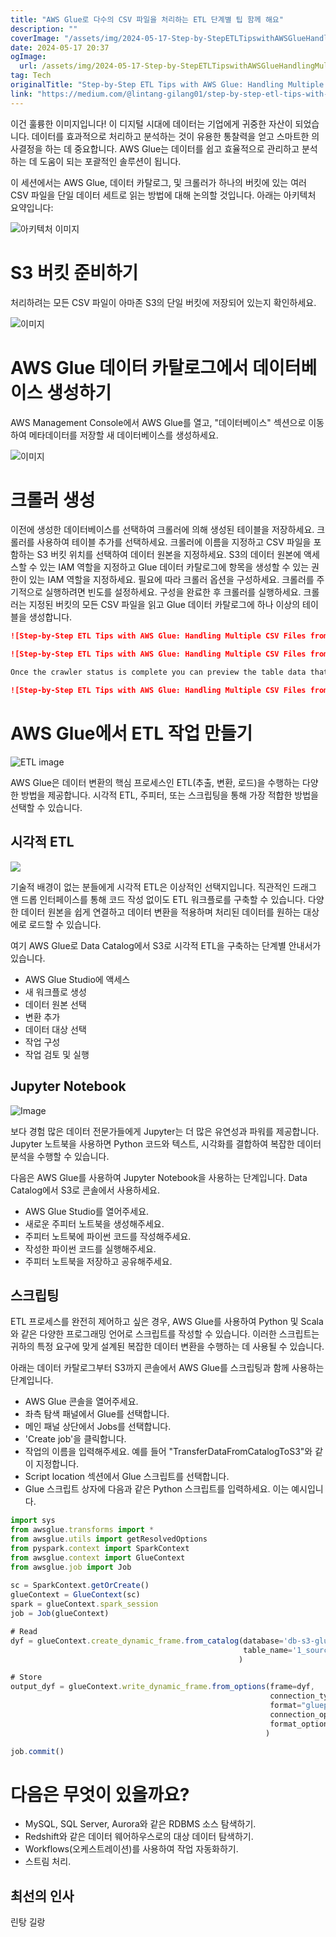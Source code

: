 ```yaml
---
title: "AWS Glue로 다수의 CSV 파일을 처리하는 ETL 단계별 팁 함께 해요"
description: ""
coverImage: "/assets/img/2024-05-17-Step-by-StepETLTipswithAWSGlueHandlingMultipleCSVFilesfromS3_0.png"
date: 2024-05-17 20:37
ogImage: 
  url: /assets/img/2024-05-17-Step-by-StepETLTipswithAWSGlueHandlingMultipleCSVFilesfromS3_0.png
tag: Tech
originalTitle: "Step-by-Step ETL Tips with AWS Glue: Handling Multiple CSV Files from S3"
link: "https://medium.com/@lintang-gilang01/step-by-step-etl-tips-with-aws-glue-handling-multiple-csv-files-from-s3-75e69e0a55ca"
---
```



이건 훌륭한 이미지입니다! 이 디지털 시대에 데이터는 기업에게 귀중한 자산이 되었습니다. 데이터를 효과적으로 처리하고 분석하는 것이 유용한 통찰력을 얻고 스마트한 의사결정을 하는 데 중요합니다. AWS Glue는 데이터를 쉽고 효율적으로 관리하고 분석하는 데 도움이 되는 포괄적인 솔루션이 됩니다.

이 세션에서는 AWS Glue, 데이터 카탈로그, 및 크롤러가 하나의 버킷에 있는 여러 CSV 파일을 단일 데이터 세트로 읽는 방법에 대해 논의할 것입니다. 아래는 아키텍처 요약입니다:

![아키텍처 이미지](/assets/img/2024-05-17-Step-by-StepETLTipswithAWSGlueHandlingMultipleCSVFilesfromS3_1.png)

<div class="content-ad"></div>

# S3 버킷 준비하기

처리하려는 모든 CSV 파일이 아마존 S3의 단일 버킷에 저장되어 있는지 확인하세요.

![이미지](/assets/img/2024-05-17-Step-by-StepETLTipswithAWSGlueHandlingMultipleCSVFilesfromS3_2.png)

# AWS Glue 데이터 카탈로그에서 데이터베이스 생성하기

<div class="content-ad"></div>

AWS Management Console에서 AWS Glue를 열고, "데이터베이스" 섹션으로 이동하여 메타데이터를 저장할 새 데이터베이스를 생성하세요.

![이미지](/assets/img/2024-05-17-Step-by-StepETLTipswithAWSGlueHandlingMultipleCSVFilesfromS3_3.png)

# 크롤러 생성

이전에 생성한 데이터베이스를 선택하여 크롤러에 의해 생성된 테이블을 저장하세요. 크롤러를 사용하여 테이블 추가를 선택하세요. 크롤러에 이름을 지정하고 CSV 파일을 포함하는 S3 버킷 위치를 선택하여 데이터 원본을 지정하세요. S3의 데이터 원본에 액세스할 수 있는 IAM 역할을 지정하고 Glue 데이터 카탈로그에 항목을 생성할 수 있는 권한이 있는 IAM 역할을 지정하세요. 필요에 따라 크롤러 옵션을 구성하세요. 크롤러를 주기적으로 실행하려면 빈도를 설정하세요. 구성을 완료한 후 크롤러를 실행하세요. 크롤러는 지정된 버킷의 모든 CSV 파일을 읽고 Glue 데이터 카탈로그에 하나 이상의 테이블을 생성합니다.

<div class="content-ad"></div>

```markdown
![Step-by-Step ETL Tips with AWS Glue: Handling Multiple CSV Files from S3](/assets/img/2024-05-17-Step-by-StepETLTipswithAWSGlueHandlingMultipleCSVFilesfromS3_4.png)

![Step-by-Step ETL Tips with AWS Glue: Handling Multiple CSV Files from S3](/assets/img/2024-05-17-Step-by-StepETLTipswithAWSGlueHandlingMultipleCSVFilesfromS3_5.png)

Once the crawler status is complete you can preview the table data that has been created using Athena

![Step-by-Step ETL Tips with AWS Glue: Handling Multiple CSV Files from S3](/assets/img/2024-05-17-Step-by-StepETLTipswithAWSGlueHandlingMultipleCSVFilesfromS3_6.png)
```

<div class="content-ad"></div>

# AWS Glue에서 ETL 작업 만들기

![ETL image](/assets/img/2024-05-17-Step-by-StepETLTipswithAWSGlueHandlingMultipleCSVFilesfromS3_7.png)

AWS Glue은 데이터 변환의 핵심 프로세스인 ETL(추출, 변환, 로드)을 수행하는 다양한 방법을 제공합니다. 시각적 ETL, 주피터, 또는 스크립팅을 통해 가장 적합한 방법을 선택할 수 있습니다.

## 시각적 ETL

<div class="content-ad"></div>

<img src="/assets/img/2024-05-17-Step-by-StepETLTipswithAWSGlueHandlingMultipleCSVFilesfromS3_8.png" />

기술적 배경이 없는 분들에게 시각적 ETL은 이상적인 선택지입니다. 직관적인 드래그 앤 드롭 인터페이스를 통해 코드 작성 없이도 ETL 워크플로를 구축할 수 있습니다. 다양한 데이터 원본을 쉽게 연결하고 데이터 변환을 적용하며 처리된 데이터를 원하는 대상에로 로드할 수 있습니다.

여기 AWS Glue로 Data Catalog에서 S3로 시각적 ETL을 구축하는 단계별 안내서가 있습니다.

- AWS Glue Studio에 액세스
- 새 워크플로 생성
- 데이터 원본 선택
- 변환 추가
- 데이터 대상 선택
- 작업 구성
- 작업 검토 및 실행

<div class="content-ad"></div>

## Jupyter Notebook

![Image](/assets/img/2024-05-17-Step-by-StepETLTipswithAWSGlueHandlingMultipleCSVFilesfromS3_9.png)

보다 경험 많은 데이터 전문가들에게 Jupyter는 더 많은 유연성과 파워를 제공합니다. Jupyter 노트북을 사용하면 Python 코드와 텍스트, 시각화를 결합하여 복잡한 데이터 분석을 수행할 수 있습니다.

다음은 AWS Glue를 사용하여 Jupyter Notebook을 사용하는 단계입니다. Data Catalog에서 S3로 콘솔에서 사용하세요.

<div class="content-ad"></div>

- AWS Glue Studio를 열어주세요.
- 새로운 주피터 노트북을 생성해주세요.
- 주피터 노트북에 파이썬 코드를 작성해주세요.
- 작성한 파이썬 코드를 실행해주세요.
- 주피터 노트북을 저장하고 공유해주세요.

## 스크립팅

ETL 프로세스를 완전히 제어하고 싶은 경우, AWS Glue를 사용하여 Python 및 Scala와 같은 다양한 프로그래밍 언어로 스크립트를 작성할 수 있습니다. 이러한 스크립트는 귀하의 특정 요구에 맞게 설계된 복잡한 데이터 변환을 수행하는 데 사용될 수 있습니다.

아래는 데이터 카탈로그부터 S3까지 콘솔에서 AWS Glue를 스크립팅과 함께 사용하는 단계입니다.

<div class="content-ad"></div>

- AWS Glue 콘솔을 열어주세요.
- 좌측 탐색 패널에서 Glue를 선택합니다.
- 메인 패널 상단에서 Jobs를 선택합니다.
- 'Create job'을 클릭합니다.
- 작업의 이름을 입력해주세요. 예를 들어 "TransferDataFromCatalogToS3"와 같이 지정합니다.
- Script location 섹션에서 Glue 스크립트를 선택합니다.
- Glue 스크립트 상자에 다음과 같은 Python 스크립트를 입력하세요. 이는 예시입니다.

```js
import sys
from awsglue.transforms import *
from awsglue.utils import getResolvedOptions
from pyspark.context import SparkContext
from awsglue.context import GlueContext
from awsglue.job import Job
  
sc = SparkContext.getOrCreate()
glueContext = GlueContext(sc)
spark = glueContext.spark_session
job = Job(glueContext)

# Read
dyf = glueContext.create_dynamic_frame.from_catalog(database='db-s3-glue ', 
                                                    table_name='1_source'
                                                   )

# Store
output_dyf = glueContext.write_dynamic_frame.from_options(frame=dyf, 
                                                          connection_type="s3", 
                                                          format="glueparquet", 
                                                          connection_options={"path": "s3://s3-glue/2-target/", "partitionKeys": []}, 
                                                          format_options={"compression": "uncompressed"}
                                                         )

job.commit()
```

# 다음은 무엇이 있을까요?

- MySQL, SQL Server, Aurora와 같은 RDBMS 소스 탐색하기.
- Redshift와 같은 데이터 웨어하우스로의 대상 데이터 탐색하기.
- Workflows(오케스트레이션)를 사용하여 작업 자동화하기.
- 스트림 처리.

<div class="content-ad"></div>

## 최선의 인사

린탕 길랑